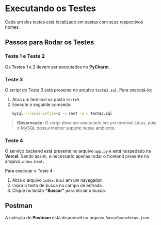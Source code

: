 # Executando os Testes

Cada um dos testes está localizado em pastas com seus respectivos nomes.

## Passos para Rodar os Testes

### Teste 1 e Teste 2
Os Testes 1 e 2 devem ser executados no **PyCharm**.

### Teste 3
O script do Teste 3 está presente no arquivo `teste3.sql`. Para executá-lo:

1. Abra um terminal na pasta `teste3`.
2. Execute o seguinte comando:
   ```sh
   mysql --local-infile=1 -u root -p < teste3.sql
   ```

> **Observação:** O script deve ser executado em um terminal Linux, pois o MySQL possui melhor suporte nesse ambiente.

### Teste 4
O serviço backend está presente no arquivo `app.py` e está hospedado na **Vercel**. Sendo assim, é necessário apenas rodar o frontend presente no arquivo `index.html`.

Para executar o Teste 4:

1. Abra o arquivo `index.html` em um navegador.
2. Insira o texto de busca no campo de entrada.
3. Clique no botão **"Buscar"** para iniciar a busca.

## Postman
A coleção do **Postman** está disponível no arquivo `BuscaOperadoras.json`.

